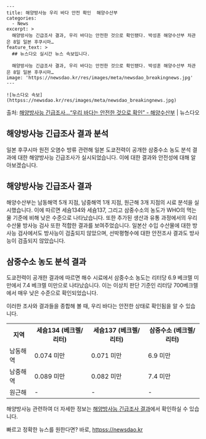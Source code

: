     ---
    title: 해양방사능 우리 바다 안전 확인  해양수산부
    categories:
      - News
    excerpt: >
      해양방사능 긴급조사 결과, 우리 바다는 안전한 것으로 확인됐다. 박성훈 해양수산부 차관은 8일 일본 후쿠시마…
    feature_text: >
      ## 뉴스다오 실시간 뉴스 속보입니다.
    
      해양방사능 긴급조사 결과, 우리 바다는 안전한 것으로 확인됐다. 박성훈 해양수산부 차관은 8일 일본 후쿠시마…
    image: 'https://newsdao.kr/res/images/meta/newsdao_breakingnews.jpg'
    ---
    
    ![뉴스다오 속보](httpss://newsdao.kr/res/images/meta/newsdao_breakingnews.jpg)

<p>출처: <a href="httpss://newsdao.kr/2760" rel="dofollow">해양방사능 긴급조사…“우리 바다는 안전한 것으로 확인” - 해양수산부</a> | 뉴스다오</p>

<h2>해양방사능 긴급조사 결과 분석</h2>

일본 후쿠시마 원전 오염수 방류 관련해 일본 도쿄전력이 공개한 삼중수소 농도 분석 결과에 대한 해양방사능 긴급조사가 실시되었습니다. 이에 대한 결과와 안전성에 대해 알아보겠습니다.

<h2 data-ke-size="size26">해양방사능 긴급조사 결과</h2>
해양수산부는 남동해역 5개 지점, 남중해역 1개 지점, 원근해 3개 지점의 시료 분석을 실시했습니다. 이에 따르면 세슘134와 세슘137, 그리고 삼중수소의 농도가 WHO의 먹는 물 기준에 비해 낮은 수준으로 나타났습니다. 또한 추가된 생산과 유통 과정에서의 우리 수산물 방사능 검사 또한 적합한 결과를 보여주었습니다. 일본산 수입 수산물에 대한 방사능 검사에서도 방사능이 검출되지 않았으며, 선박평형수에 대한 안전조사 결과도 방사능이 검출되지 않았습니다.

<h2 data-ke-size="size26">삼중수소 농도 분석 결과</h2>
도쿄전력이 공개한 결과에 따르면 해수 시료에서 삼중수소 농도는 리터당 6.9 베크렐 미만에서 7.4 베크렐 미만으로 나타났습니다. 이는 이상치 판단 기준인 리터당 700베크렐에서 매우 낮은 수준으로 확인되었습니다.

이러한 조사와 결과들을 종합해 볼 때, 우리 바다는 안전한 상태로 확인됨을 알 수 있습니다.

<p data-ke-size="size16"></p>

<table>
  <tr>
    <th>지역</th>
    <th>세슘134 (베크렐/리터)</th>
    <th>세슘137 (베크렐/리터)</th>
    <th>삼중수소 (베크렐/리터)</th>
  </tr>
  <tr>
    <td>남동해역</td>
    <td>0.074 미만</td>
    <td>0.071 미만</td>
    <td>6.9 미만</td>
  </tr>
  <tr>
    <td>남중해역</td>
    <td>0.089 미만</td>
    <td>0.082 미만</td>
    <td>7.4 미만</td>
  </tr>
  <tr>
    <td>원근해</td>
    <td>-</td>
    <td>-</td>
    <td>-</td>
  </tr>
</table>

<p data-ke-size="size16"></p>

해양방사능 관련하여 더 자세한 정보는 <a href="httpss://newsdao.kr/2760">해양방사능 긴급조사 결과</a>에서 확인하실 수 있습니다. 

빠르고 정확한 뉴스를 원한다면? 바로, <a href="httpss://newsdao.kr" rel="dofollow">httpss://newsdao.kr</a>


    